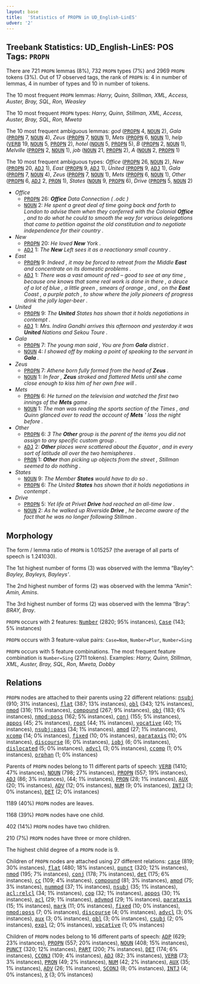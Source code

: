 ```yaml
---
layout: base
title:  'Statistics of PROPN in UD_English-LinES'
udver: '2'
---
```


## Treebank Statistics: UD_English-LinES: POS Tags: `PROPN`

There are 721 `PROPN` lemmas (8%), 732 `PROPN` types (7%) and 2969 `PROPN` tokens (3%).
Out of 17 observed tags, the rank of `PROPN` is: 4 in number of lemmas, 4 in number of types and 10 in number of tokens.

The 10 most frequent `PROPN` lemmas: <em>Harry, Quinn, Stillman, XML, Access, Auster, Bray, SQL, Ron, Weasley</em>

The 10 most frequent `PROPN` types:  <em>Harry, Quinn, Stillman, XML, Access, Auster, Bray, SQL, Ron, Mweta</em>

The 10 most frequent ambiguous lemmas: <em>god</em> (<tt><a href="en_lines-pos-PROPN.html">PROPN</a></tt> 4, <tt><a href="en_lines-pos-NOUN.html">NOUN</a></tt> 2), <em>Gala</em> (<tt><a href="en_lines-pos-PROPN.html">PROPN</a></tt> 7, <tt><a href="en_lines-pos-NOUN.html">NOUN</a></tt> 4), <em>Zeus</em> (<tt><a href="en_lines-pos-PROPN.html">PROPN</a></tt> 7, <tt><a href="en_lines-pos-NOUN.html">NOUN</a></tt> 1), <em>Mets</em> (<tt><a href="en_lines-pos-PROPN.html">PROPN</a></tt> 6, <tt><a href="en_lines-pos-NOUN.html">NOUN</a></tt> 1), <em>help</em> (<tt><a href="en_lines-pos-VERB.html">VERB</a></tt> 19, <tt><a href="en_lines-pos-NOUN.html">NOUN</a></tt> 5, <tt><a href="en_lines-pos-PROPN.html">PROPN</a></tt> 2), <em>hotel</em> (<tt><a href="en_lines-pos-NOUN.html">NOUN</a></tt> 5, <tt><a href="en_lines-pos-PROPN.html">PROPN</a></tt> 5), <em>B</em> (<tt><a href="en_lines-pos-PROPN.html">PROPN</a></tt> 2, <tt><a href="en_lines-pos-NOUN.html">NOUN</a></tt> 1), <em>Melville</em> (<tt><a href="en_lines-pos-PROPN.html">PROPN</a></tt> 2, <tt><a href="en_lines-pos-NOUN.html">NOUN</a></tt> 1), <em>job</em> (<tt><a href="en_lines-pos-NOUN.html">NOUN</a></tt> 21, <tt><a href="en_lines-pos-PROPN.html">PROPN</a></tt> 2), <em>A</em> (<tt><a href="en_lines-pos-NOUN.html">NOUN</a></tt> 2, <tt><a href="en_lines-pos-PROPN.html">PROPN</a></tt> 1)

The 10 most frequent ambiguous types:  <em>Office</em> (<tt><a href="en_lines-pos-PROPN.html">PROPN</a></tt> 26, <tt><a href="en_lines-pos-NOUN.html">NOUN</a></tt> 2), <em>New</em> (<tt><a href="en_lines-pos-PROPN.html">PROPN</a></tt> 20, <tt><a href="en_lines-pos-ADJ.html">ADJ</a></tt> 1), <em>East</em> (<tt><a href="en_lines-pos-PROPN.html">PROPN</a></tt> 9, <tt><a href="en_lines-pos-ADJ.html">ADJ</a></tt> 1), <em>United</em> (<tt><a href="en_lines-pos-PROPN.html">PROPN</a></tt> 9, <tt><a href="en_lines-pos-ADJ.html">ADJ</a></tt> 1), <em>Gala</em> (<tt><a href="en_lines-pos-PROPN.html">PROPN</a></tt> 7, <tt><a href="en_lines-pos-NOUN.html">NOUN</a></tt> 4), <em>Zeus</em> (<tt><a href="en_lines-pos-PROPN.html">PROPN</a></tt> 7, <tt><a href="en_lines-pos-NOUN.html">NOUN</a></tt> 1), <em>Mets</em> (<tt><a href="en_lines-pos-PROPN.html">PROPN</a></tt> 6, <tt><a href="en_lines-pos-NOUN.html">NOUN</a></tt> 1), <em>Other</em> (<tt><a href="en_lines-pos-PROPN.html">PROPN</a></tt> 6, <tt><a href="en_lines-pos-ADJ.html">ADJ</a></tt> 2, <tt><a href="en_lines-pos-PRON.html">PRON</a></tt> 1), <em>States</em> (<tt><a href="en_lines-pos-NOUN.html">NOUN</a></tt> 9, <tt><a href="en_lines-pos-PROPN.html">PROPN</a></tt> 6), <em>Drive</em> (<tt><a href="en_lines-pos-PROPN.html">PROPN</a></tt> 5, <tt><a href="en_lines-pos-NOUN.html">NOUN</a></tt> 2)


* <em>Office</em>
  * <tt><a href="en_lines-pos-PROPN.html">PROPN</a></tt> 26: <em><b>Office</b> Data Connection ( .odc )</em>
  * <tt><a href="en_lines-pos-NOUN.html">NOUN</a></tt> 2: <em>He spent a great deal of time going back and forth to London to advise them when they conferred with the Colonial <b>Office</b> , and to do what he could to smooth the way for various delegations that came to petition against the old constitution and to negotiate independence for their country .</em>
* <em>New</em>
  * <tt><a href="en_lines-pos-PROPN.html">PROPN</a></tt> 20: <em>He loved <b>New</b> York .</em>
  * <tt><a href="en_lines-pos-ADJ.html">ADJ</a></tt> 1: <em>The <b>New</b> Left sees it as a reactionary small country .</em>
* <em>East</em>
  * <tt><a href="en_lines-pos-PROPN.html">PROPN</a></tt> 9: <em>Indeed , it may be forced to retreat from the Middle <b>East</b> and concentrate on its domestic problems .</em>
  * <tt><a href="en_lines-pos-ADJ.html">ADJ</a></tt> 1: <em>There was a vast amount of red – good to see at any time , because one knows that some real work is done in there , a deuce of a lot of blue , a little green , smears of orange , and , on the <b>East</b> Coast , a purple patch , to show where the jolly pioneers of progress drink the jolly lager-beer .</em>
* <em>United</em>
  * <tt><a href="en_lines-pos-PROPN.html">PROPN</a></tt> 9: <em>The <b>United</b> States has shown that it holds negotiations in contempt .</em>
  * <tt><a href="en_lines-pos-ADJ.html">ADJ</a></tt> 1: <em>Mrs. Indira Gandhi arrives this afternoon and yesterday it was <b>United</b> Nations and Sekou Toure .</em>
* <em>Gala</em>
  * <tt><a href="en_lines-pos-PROPN.html">PROPN</a></tt> 7: <em>The young man said , You are from <b>Gala</b> district .</em>
  * <tt><a href="en_lines-pos-NOUN.html">NOUN</a></tt> 4: <em>I showed off by making a point of speaking to the servant in <b>Gala</b> .</em>
* <em>Zeus</em>
  * <tt><a href="en_lines-pos-PROPN.html">PROPN</a></tt> 7: <em>Athene born fully formed from the head of <b>Zeus</b> .</em>
  * <tt><a href="en_lines-pos-NOUN.html">NOUN</a></tt> 1: <em>In fear , <b>Zeus</b> stroked and flattered Metis until she came close enough to kiss him of her own free will .</em>
* <em>Mets</em>
  * <tt><a href="en_lines-pos-PROPN.html">PROPN</a></tt> 6: <em>He turned on the television and watched the first two innings of the <b>Mets</b> game .</em>
  * <tt><a href="en_lines-pos-NOUN.html">NOUN</a></tt> 1: <em>The man was reading the sports section of the Times , and Quinn glanced over to read the account of <b>Mets</b> ' loss the night before .</em>
* <em>Other</em>
  * <tt><a href="en_lines-pos-PROPN.html">PROPN</a></tt> 6: <em>3 The <b>Other</b> group is the parent of the items you did not assign to any specific custom group .</em>
  * <tt><a href="en_lines-pos-ADJ.html">ADJ</a></tt> 2: <em><b>Other</b> places were scattered about the Equator , and in every sort of latitude all over the two hemispheres .</em>
  * <tt><a href="en_lines-pos-PRON.html">PRON</a></tt> 1: <em><b>Other</b> than picking up objects from the street , Stillman seemed to do nothing .</em>
* <em>States</em>
  * <tt><a href="en_lines-pos-NOUN.html">NOUN</a></tt> 9: <em>The Member <b>States</b> would have to do so .</em>
  * <tt><a href="en_lines-pos-PROPN.html">PROPN</a></tt> 6: <em>The United <b>States</b> has shown that it holds negotiations in contempt .</em>
* <em>Drive</em>
  * <tt><a href="en_lines-pos-PROPN.html">PROPN</a></tt> 5: <em>Yet life at Privet <b>Drive</b> had reached an all-time low .</em>
  * <tt><a href="en_lines-pos-NOUN.html">NOUN</a></tt> 2: <em>As he walked up Riverside <b>Drive</b> , he became aware of the fact that he was no longer following Stillman .</em>

## Morphology

The form / lemma ratio of `PROPN` is 1.015257 (the average of all parts of speech is 1.241030).

The 1st highest number of forms (3) was observed with the lemma “Bayley”: <em>Bayley, Bayleys, Bayleys'</em>.

The 2nd highest number of forms (2) was observed with the lemma “Amin”: <em>Amin, Amins</em>.

The 3rd highest number of forms (2) was observed with the lemma “Bray”: <em>BRAY, Bray</em>.

`PROPN` occurs with 2 features: <tt><a href="en_lines-feat-Number.html">Number</a></tt> (2820; 95% instances), <tt><a href="en_lines-feat-Case.html">Case</a></tt> (143; 5% instances)

`PROPN` occurs with 3 feature-value pairs: `Case=Nom`, `Number=Plur`, `Number=Sing`

`PROPN` occurs with 5 feature combinations.
The most frequent feature combination is `Number=Sing` (2711 tokens).
Examples: <em>Harry, Quinn, Stillman, XML, Auster, Bray, SQL, Ron, Mweta, Dobby</em>


## Relations

`PROPN` nodes are attached to their parents using 22 different relations: <tt><a href="en_lines-dep-nsubj.html">nsubj</a></tt> (910; 31% instances), <tt><a href="en_lines-dep-flat.html">flat</a></tt> (387; 13% instances), <tt><a href="en_lines-dep-obl.html">obl</a></tt> (343; 12% instances), <tt><a href="en_lines-dep-nmod.html">nmod</a></tt> (316; 11% instances), <tt><a href="en_lines-dep-compound.html">compound</a></tt> (267; 9% instances), <tt><a href="en_lines-dep-obj.html">obj</a></tt> (183; 6% instances), <tt><a href="en_lines-dep-nmod-poss.html">nmod:poss</a></tt> (162; 5% instances), <tt><a href="en_lines-dep-conj.html">conj</a></tt> (155; 5% instances), <tt><a href="en_lines-dep-appos.html">appos</a></tt> (45; 2% instances), <tt><a href="en_lines-dep-root.html">root</a></tt> (44; 1% instances), <tt><a href="en_lines-dep-vocative.html">vocative</a></tt> (40; 1% instances), <tt><a href="en_lines-dep-nsubj-pass.html">nsubj:pass</a></tt> (34; 1% instances), <tt><a href="en_lines-dep-amod.html">amod</a></tt> (27; 1% instances), <tt><a href="en_lines-dep-xcomp.html">xcomp</a></tt> (14; 0% instances), <tt><a href="en_lines-dep-fixed.html">fixed</a></tt> (10; 0% instances), <tt><a href="en_lines-dep-parataxis.html">parataxis</a></tt> (10; 0% instances), <tt><a href="en_lines-dep-discourse.html">discourse</a></tt> (6; 0% instances), <tt><a href="en_lines-dep-iobj.html">iobj</a></tt> (6; 0% instances), <tt><a href="en_lines-dep-dislocated.html">dislocated</a></tt> (5; 0% instances), <tt><a href="en_lines-dep-advcl.html">advcl</a></tt> (3; 0% instances), <tt><a href="en_lines-dep-ccomp.html">ccomp</a></tt> (1; 0% instances), <tt><a href="en_lines-dep-orphan.html">orphan</a></tt> (1; 0% instances)

Parents of `PROPN` nodes belong to 11 different parts of speech: <tt><a href="en_lines-pos-VERB.html">VERB</a></tt> (1410; 47% instances), <tt><a href="en_lines-pos-NOUN.html">NOUN</a></tt> (798; 27% instances), <tt><a href="en_lines-pos-PROPN.html">PROPN</a></tt> (557; 19% instances), <tt><a href="en_lines-pos-ADJ.html">ADJ</a></tt> (86; 3% instances),  (44; 1% instances), <tt><a href="en_lines-pos-PRON.html">PRON</a></tt> (28; 1% instances), <tt><a href="en_lines-pos-AUX.html">AUX</a></tt> (20; 1% instances), <tt><a href="en_lines-pos-ADV.html">ADV</a></tt> (12; 0% instances), <tt><a href="en_lines-pos-NUM.html">NUM</a></tt> (9; 0% instances), <tt><a href="en_lines-pos-INTJ.html">INTJ</a></tt> (3; 0% instances), <tt><a href="en_lines-pos-DET.html">DET</a></tt> (2; 0% instances)

1189 (40%) `PROPN` nodes are leaves.

1168 (39%) `PROPN` nodes have one child.

402 (14%) `PROPN` nodes have two children.

210 (7%) `PROPN` nodes have three or more children.

The highest child degree of a `PROPN` node is 9.

Children of `PROPN` nodes are attached using 27 different relations: <tt><a href="en_lines-dep-case.html">case</a></tt> (819; 30% instances), <tt><a href="en_lines-dep-flat.html">flat</a></tt> (480; 18% instances), <tt><a href="en_lines-dep-punct.html">punct</a></tt> (320; 12% instances), <tt><a href="en_lines-dep-nmod.html">nmod</a></tt> (195; 7% instances), <tt><a href="en_lines-dep-conj.html">conj</a></tt> (178; 7% instances), <tt><a href="en_lines-dep-det.html">det</a></tt> (175; 6% instances), <tt><a href="en_lines-dep-cc.html">cc</a></tt> (109; 4% instances), <tt><a href="en_lines-dep-compound.html">compound</a></tt> (81; 3% instances), <tt><a href="en_lines-dep-amod.html">amod</a></tt> (75; 3% instances), <tt><a href="en_lines-dep-nummod.html">nummod</a></tt> (37; 1% instances), <tt><a href="en_lines-dep-nsubj.html">nsubj</a></tt> (35; 1% instances), <tt><a href="en_lines-dep-acl-relcl.html">acl:relcl</a></tt> (34; 1% instances), <tt><a href="en_lines-dep-cop.html">cop</a></tt> (32; 1% instances), <tt><a href="en_lines-dep-appos.html">appos</a></tt> (30; 1% instances), <tt><a href="en_lines-dep-acl.html">acl</a></tt> (29; 1% instances), <tt><a href="en_lines-dep-advmod.html">advmod</a></tt> (29; 1% instances), <tt><a href="en_lines-dep-parataxis.html">parataxis</a></tt> (15; 1% instances), <tt><a href="en_lines-dep-mark.html">mark</a></tt> (11; 0% instances), <tt><a href="en_lines-dep-fixed.html">fixed</a></tt> (10; 0% instances), <tt><a href="en_lines-dep-nmod-poss.html">nmod:poss</a></tt> (7; 0% instances), <tt><a href="en_lines-dep-discourse.html">discourse</a></tt> (4; 0% instances), <tt><a href="en_lines-dep-advcl.html">advcl</a></tt> (3; 0% instances), <tt><a href="en_lines-dep-aux.html">aux</a></tt> (3; 0% instances), <tt><a href="en_lines-dep-obl.html">obl</a></tt> (3; 0% instances), <tt><a href="en_lines-dep-csubj.html">csubj</a></tt> (2; 0% instances), <tt><a href="en_lines-dep-expl.html">expl</a></tt> (2; 0% instances), <tt><a href="en_lines-dep-vocative.html">vocative</a></tt> (1; 0% instances)

Children of `PROPN` nodes belong to 16 different parts of speech: <tt><a href="en_lines-pos-ADP.html">ADP</a></tt> (629; 23% instances), <tt><a href="en_lines-pos-PROPN.html">PROPN</a></tt> (557; 20% instances), <tt><a href="en_lines-pos-NOUN.html">NOUN</a></tt> (408; 15% instances), <tt><a href="en_lines-pos-PUNCT.html">PUNCT</a></tt> (320; 12% instances), <tt><a href="en_lines-pos-PART.html">PART</a></tt> (200; 7% instances), <tt><a href="en_lines-pos-DET.html">DET</a></tt> (174; 6% instances), <tt><a href="en_lines-pos-CCONJ.html">CCONJ</a></tt> (109; 4% instances), <tt><a href="en_lines-pos-ADJ.html">ADJ</a></tt> (82; 3% instances), <tt><a href="en_lines-pos-VERB.html">VERB</a></tt> (73; 3% instances), <tt><a href="en_lines-pos-PRON.html">PRON</a></tt> (49; 2% instances), <tt><a href="en_lines-pos-NUM.html">NUM</a></tt> (42; 2% instances), <tt><a href="en_lines-pos-AUX.html">AUX</a></tt> (35; 1% instances), <tt><a href="en_lines-pos-ADV.html">ADV</a></tt> (26; 1% instances), <tt><a href="en_lines-pos-SCONJ.html">SCONJ</a></tt> (8; 0% instances), <tt><a href="en_lines-pos-INTJ.html">INTJ</a></tt> (4; 0% instances), <tt><a href="en_lines-pos-X.html">X</a></tt> (3; 0% instances)


